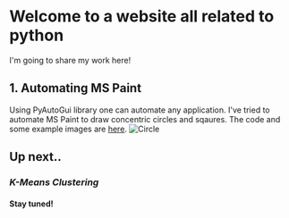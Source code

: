 # Welcome to a website all related to python

I'm going to share my work here!

## 1. Automating MS Paint
Using PyAutoGui library one can automate any application. I've tried to automate MS Paint to draw concentric circles and sqaures. The code and some example images are [here](https://github.com/Vaibhavnath-Jha/Automate-MSPaint).
![Circle](https://github.com/Vaibhavnath-Jha/Python-Programming/blob/master/circled.png)

## Up next..

### *K-Means Clustering*
#### Stay tuned!
